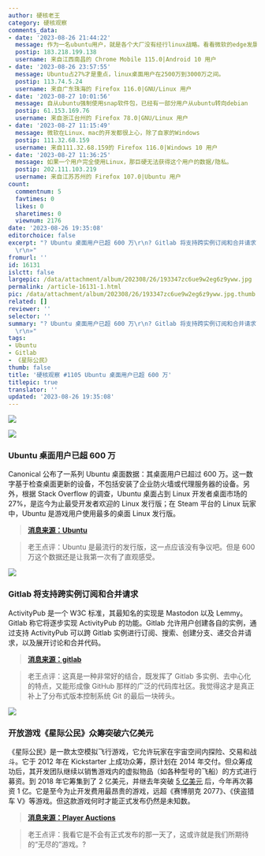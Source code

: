 ```yaml
---
author: 硬核老王
category: 硬核观察
comments_data:
- date: '2023-08-26 21:44:22'
  message: 作为一名ubuntu用户，就是各个大厂没有经行linux战略。看看微软的edge发展，说实话，该软件在linux性能和体验，是看得见的改善。
  postip: 183.218.199.138
  username: 来自江西南昌的 Chrome Mobile 115.0|Android 10 用户
- date: '2023-08-26 23:57:55'
  message: Ubuntu占27%才是重点，linux桌面用户在2500万到3000万之间。
  postip: 113.74.5.24
  username: 来自广东珠海的 Firefox 116.0|GNU/Linux 用户
- date: '2023-08-27 10:01:56'
  message: 自从ubuntu强制使用snap软件包，已经有一部分用户从ubuntu转向debian
  postip: 61.153.169.76
  username: 来自浙江台州的 Firefox 78.0|GNU/Linux 用户
- date: '2023-08-27 11:15:49'
  message: 微软在Linux、mac的开发都很上心，除了自家的Windows
  postip: 111.32.68.159
  username: 来自111.32.68.159的 Firefox 116.0|Windows 10 用户
- date: '2023-08-27 11:36:25'
  message: 如果一个用户完全使用Linux，那巨硬无法获得这个用户的数据/隐私。
  postip: 202.111.103.219
  username: 来自江苏苏州的 Firefox 107.0|Ubuntu 用户
count:
  commentnum: 5
  favtimes: 0
  likes: 0
  sharetimes: 0
  viewnum: 2176
date: '2023-08-26 19:35:08'
editorchoice: false
excerpt: "? Ubuntu 桌面用户已超 600 万\r\n? Gitlab 将支持跨实例订阅和合并请求\r\n? 开放游戏《星际公民》众筹突破六亿美元\r\n»
  \r\n»"
fromurl: ''
id: 16131
islctt: false
largepic: /data/attachment/album/202308/26/193347zc6ue9w2eg6z9yww.jpg
permalink: /article-16131-1.html
pic: /data/attachment/album/202308/26/193347zc6ue9w2eg6z9yww.jpg.thumb.jpg
related: []
reviewer: ''
selector: ''
summary: "? Ubuntu 桌面用户已超 600 万\r\n? Gitlab 将支持跨实例订阅和合并请求\r\n? 开放游戏《星际公民》众筹突破六亿美元\r\n»
  \r\n»"
tags:
- Ubuntu
- Gitlab
- 《星际公民》
thumb: false
title: '硬核观察 #1105 Ubuntu 桌面用户已超 600 万'
titlepic: true
translator: ''
updated: '2023-08-26 19:35:08'
---
```


![](/data/attachment/album/202308/26/193347zc6ue9w2eg6z9yww.jpg)


![](/data/attachment/album/202308/26/193400igftagdtzdfzvtje.jpg)


### Ubuntu 桌面用户已超 600 万


Canonical 公布了一系列 Ubuntu 桌面数据：其桌面用户已超过 600 万。这一数字基于检查桌面更新的设备，不包括安装了企业防火墙或代理服务器的设备。另外，根据 Stack Overflow 的调查，Ubuntu 桌面占到 Linux 开发者桌面市场的 27%，是迄今为止最受开发者欢迎的 Linux 发行版；在 Steam 平台的 Linux 玩家中，Ubuntu 是游戏用户使用最多的桌面 Linux 发行版。



> 
> **[消息来源：Ubuntu](https://ubuntu.com/blog/ubuntu-desktop-charting-a-course-for-the-future)**
> 
> 
> 



> 
> 老王点评：Ubuntu 是最流行的发行版，这一点应该没有争议吧。但是 600 万这个数据还是让我第一次有了直观感受。
> 
> 
> 


![](/data/attachment/album/202308/26/193411k3izpyqqowpblfuy.jpg)


### Gitlab 将支持跨实例订阅和合并请求


ActivityPub 是一个 W3C 标准，其最知名的实现是 Mastodon 以及 Lemmy。Gitlab 称它将逐步实现 ActivityPub 的功能。Gitlab 允许用户创建各自的实例，通过支持 ActivityPub 可以跨 Gitlab 实例进行订阅、搜索、创建分支、递交合并请求，以及展开讨论和合并代码。



> 
> **[消息来源：gitlab](https://gitlab.com/groups/gitlab-org/-/epics/11247)**
> 
> 
> 



> 
> 老王点评：这真是一种非常好的结合，既发挥了 Gitlab 多实例、去中心化的特点，又能形成像 GitHub 那样的广泛的代码库社区。我觉得这才是真正补上了分布式版本控制系统 Git 的最后一块砖头。
> 
> 
> 


![](/data/attachment/album/202308/26/193425wkdjds6bkkmvdskj.jpg)


### 开放游戏《星际公民》众筹突破六亿美元


《星际公民》是一款太空模拟飞行游戏，它允许玩家在宇宙空间内探险、交易和战斗。它于 2012 年在 Kickstarter 上成功众筹，原计划在 2014 年交付。但众筹成功后，其开发团队继续以销售游戏内的虚拟物品（如各种型号的飞船）的方式进行募资。到 2018 年它筹集到了 2 亿美元，并继去年突破 [5 亿美元](/article-15059-1.html) 后，今年再次募资 1 亿。它是至今为止开发费用最昂贵的游戏，远超《赛博朋克 2077》、《侠盗猎车 V》等游戏。但这款游戏何时才能正式发布仍然是未知数。



> 
> **[消息来源：Player Auctions](https://blog.playerauctions.com/star-citizen/star-citizen-has-passed-600-million-in-backer-funding/)**
> 
> 
> 



> 
> 老王点评：我看它是不会有正式发布的那一天了，这或许就是我们所期待的“无尽的”游戏。?
> 
> 
>